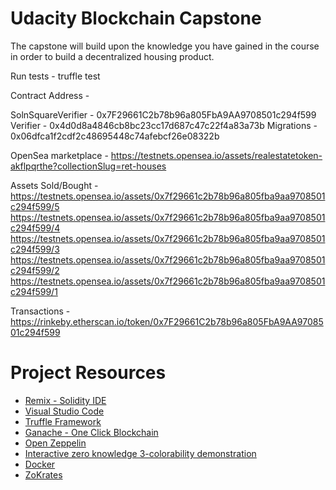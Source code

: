 # Udacity Blockchain Capstone

The capstone will build upon the knowledge you have gained in the course in order to build a decentralized housing product.

Run tests -
truffle test

Contract Address -

SolnSquareVerifier - 0x7F29661C2b78b96a805FbA9AA9708501c294f599
Verifier - 0x4d0d8a4846cb8bc23cc17d687c47c22f4a83a73b
Migrations - 0x06dfca1f2cdf2c48695448c74afebcf26e08322b

OpenSea marketplace -
https://testnets.opensea.io/assets/realestatetoken-akflpqrthe?collectionSlug=ret-houses

Assets Sold/Bought -
https://testnets.opensea.io/assets/0x7f29661c2b78b96a805fba9aa9708501c294f599/5
https://testnets.opensea.io/assets/0x7f29661c2b78b96a805fba9aa9708501c294f599/4
https://testnets.opensea.io/assets/0x7f29661c2b78b96a805fba9aa9708501c294f599/3
https://testnets.opensea.io/assets/0x7f29661c2b78b96a805fba9aa9708501c294f599/2
https://testnets.opensea.io/assets/0x7f29661c2b78b96a805fba9aa9708501c294f599/1

Transactions -
https://rinkeby.etherscan.io/token/0x7F29661C2b78b96a805FbA9AA9708501c294f599

# Project Resources

- [Remix - Solidity IDE](https://remix.ethereum.org/)
- [Visual Studio Code](https://code.visualstudio.com/)
- [Truffle Framework](https://truffleframework.com/)
- [Ganache - One Click Blockchain](https://truffleframework.com/ganache)
- [Open Zeppelin ](https://openzeppelin.org/)
- [Interactive zero knowledge 3-colorability demonstration](http://web.mit.edu/~ezyang/Public/graph/svg.html)
- [Docker](https://docs.docker.com/install/)
- [ZoKrates](https://github.com/Zokrates/ZoKrates)
